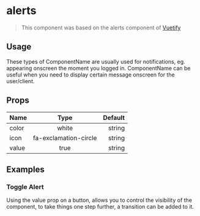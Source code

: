 # alerts
>This component was based on the alerts component of [Vuetify](https://vuetifyjs.com/en/components/alerts/ "Vuetify's alerts component")

## Usage

These types of ComponentName are usually used for notifications, eg. appearing onscreen the moment you logged in. ComponentName can be useful when you need to display certain message onscreen for the user/client.


<DataComponent  />


## Props

| Name              | Type                          | Default           |
| -------------     |:-------------:                | --------------:   |
| color             | white                         |   string          |
| icon              | fa-exclamation-circle         |   string          |
| value             | true                          |   string          |


## Examples

### Toggle Alert

Using the value prop on a button, allows you to control the visibility of the component, to take things one step further, a transition can be added to it.



